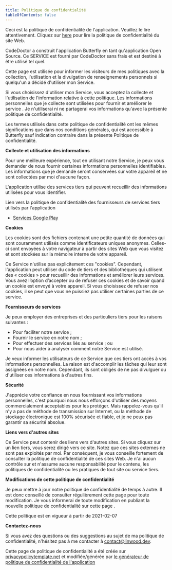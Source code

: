 ```yaml
---
title: Politique de confidentialité
tableOfContents: false
---
```


Ceci est la politique de confidentialité de l'application. Veuillez le lire attentivement.
Cliquez sur [here](https://go.linwood.dev/privacypolicy) pour lire la politique de confidentialité du site Web.

CodeDoctor a construit l'application Butterfly en tant qu'application Open Source. Ce SERVICE est fourni par CodeDoctor sans frais et est destiné à être utilisé tel quel.

Cette page est utilisée pour informer les visiteurs de mes politiques avec la collection, l'utilisation et la divulgation de renseignements personnels si quelqu'un a décidé d'utiliser mon Service.

Si vous choisissez d'utiliser mon Service, vous acceptez la collecte et l'utilisation de l'information relative à cette politique. Les informations personnelles que je collecte sont utilisées pour fournir et améliorer le service . Je n'utiliserai ni ne partagerai vos informations qu'avec la présente politique de confidentialité.

Les termes utilisés dans cette politique de confidentialité ont les mêmes significations que dans nos conditions générales, qui est accessible à Butterfly sauf indication contraire dans la présente Politique de confidentialité.

**Collecte et utilisation des informations**

Pour une meilleure expérience, tout en utilisant notre Service, je peux vous demander de nous fournir certaines informations personnelles identifiables. Les informations que je demande seront conservées sur votre appareil et ne sont collectées par moi d'aucune façon.

L'application utilise des services tiers qui peuvent recueillir des informations utilisées pour vous identifier.

Lien vers la politique de confidentialité des fournisseurs de services tiers utilisés par l'application

- [Services Google Play](https://www.google.com/policies/privacy/)

**Cookies**

Les cookies sont des fichiers contenant une petite quantité de données qui sont couramment utilisés comme identificateurs uniques anonymes. Celles-ci sont envoyées à votre navigateur à partir des sites Web que vous visitez et sont stockées sur la mémoire interne de votre appareil.

Ce Service n'utilise pas explicitement ces "cookies". Cependant, l'application peut utiliser du code de tiers et des bibliothèques qui utilisent des « cookies » pour recueillir des informations et améliorer leurs services. Vous avez l’option d’accepter ou de refuser ces cookies et de savoir quand un cookie est envoyé à votre appareil. Si vous choisissez de refuser nos cookies, il se peut que vous ne puissiez pas utiliser certaines parties de ce service.

**Fournisseurs de services**

Je peux employer des entreprises et des particuliers tiers pour les raisons suivantes :

- Pour faciliter notre service ;
- Fournir le service en notre nom ;
- Pour effectuer des services liés au service ; ou
- Pour nous aider à analyser comment notre Service est utilisé.

Je veux informer les utilisateurs de ce Service que ces tiers ont accès à vos informations personnelles. La raison est d'accomplir les tâches qui leur sont assignées en notre nom. Cependant, ils sont obligés de ne pas divulguer ou d'utiliser ces informations à d'autres fins.

**Sécurité**

J'apprécie votre confiance en nous fournissant vos informations personnelles, c'est pourquoi nous nous efforçons d'utiliser des moyens commercialement acceptables pour les protéger. Mais rappelez-vous qu'il n'y a pas de méthode de transmission sur Internet, ou la méthode de stockage électronique est 100% sécurisée et fiable, et je ne peux pas garantir sa sécurité absolue.

**Liens vers d'autres sites**

Ce Service peut contenir des liens vers d'autres sites. Si vous cliquez sur un lien tiers, vous serez dirigé vers ce site. Notez que ces sites externes ne sont pas exploités par moi. Par conséquent, je vous conseille fortement de consulter la politique de confidentialité de ces sites Web. Je n'ai aucun contrôle sur et n'assume aucune responsabilité pour le contenu, les politiques de confidentialité ou les pratiques de tout site ou service tiers.

**Modifications de cette politique de confidentialité**

Je peux mettre à jour notre politique de confidentialité de temps à autre. Il est donc conseillé de consulter régulièrement cette page pour toute modification. Je vous informerai de toute modification en publiant la nouvelle politique de confidentialité sur cette page .

Cette politique est en vigueur à partir de 2021-02-07

**Contactez-nous**

Si vous avez des questions ou des suggestions au sujet de ma politique de confidentialité, n'hésitez pas à me contacter à contact@linwood.dev.

Cette page de politique de confidentialité a été créée sur [privacypolicytemplate.net](https://privacypolicytemplate.net) et modifiée/générée
par [le générateur de politique de confidentialité de l'application](https://app-privacy-policy-generator.nisrulz.com/)
